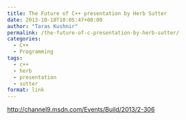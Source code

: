 ```yaml
---
title: The Future of C++ presentation by Herb Sutter
date: 2013-10-10T10:05:47+00:00
author: "Taras Kushnir"
permalink: /the-future-of-c-presentation-by-herb-sutter/
categories:
  - C++
  - Programming
tags:
  - c++
  - herb
  - presentation
  - sutter
format: link
---
```

http://channel9.msdn.com/Events/Build/2013/2-306

